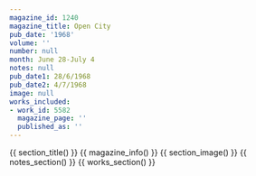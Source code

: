 ```yaml
---
magazine_id: 1240
magazine_title: Open City
pub_date: '1968'
volume: ''
number: null
month: June 28-July 4
notes: null
pub_date1: 28/6/1968
pub_date2: 4/7/1968
image: null
works_included:
- work_id: 5582
  magazine_page: ''
  published_as: ''
---
```


{{ section_title() }}
{{ magazine_info() }}
{{ section_image() }}
{{ notes_section() }}
{{ works_section() }}
